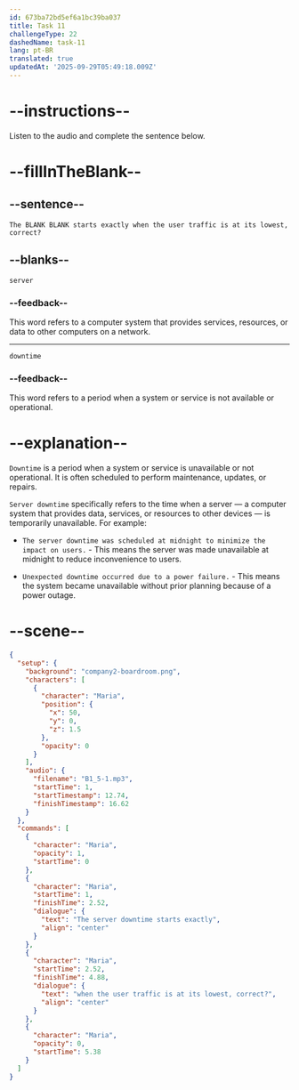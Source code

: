 ```yaml
---
id: 673ba72bd5ef6a1bc39ba037
title: Task 11
challengeType: 22
dashedName: task-11
lang: pt-BR
translated: true
updatedAt: '2025-09-29T05:49:18.009Z'
---
```

<!-- (Audio) Maria: The server downtime starts exactly when the user traffic is at its lowest, correct? -->

# --instructions--

Listen to the audio and complete the sentence below.

# --fillInTheBlank--

## --sentence--

`The BLANK BLANK starts exactly when the user traffic is at its lowest, correct?`

## --blanks--

`server`

### --feedback--

This word refers to a computer system that provides services, resources, or data to other computers on a network.

---

`downtime`

### --feedback--

This word refers to a period when a system or service is not available or operational.

# --explanation--

`Downtime` is a period when a system or service is unavailable or not operational. It is often scheduled to perform maintenance, updates, or repairs. 

`Server downtime` specifically refers to the time when a server — a computer system that provides data, services, or resources to other devices — is temporarily unavailable. For example:

- `The server downtime was scheduled at midnight to minimize the impact on users.` - This means the server was made unavailable at midnight to reduce inconvenience to users.

- `Unexpected downtime occurred due to a power failure.` - This means the system became unavailable without prior planning because of a power outage.

# --scene--

```json
{
  "setup": {
    "background": "company2-boardroom.png",
    "characters": [
      {
        "character": "Maria",
        "position": {
          "x": 50,
          "y": 0,
          "z": 1.5
        },
        "opacity": 0
      }
    ],
    "audio": {
      "filename": "B1_5-1.mp3",
      "startTime": 1,
      "startTimestamp": 12.74,
      "finishTimestamp": 16.62
    }
  },
  "commands": [
    {
      "character": "Maria",
      "opacity": 1,
      "startTime": 0
    },
    {
      "character": "Maria",
      "startTime": 1,
      "finishTime": 2.52,
      "dialogue": {
        "text": "The server downtime starts exactly",
        "align": "center"
      }
    },
    {
      "character": "Maria",
      "startTime": 2.52,
      "finishTime": 4.88,
      "dialogue": {
        "text": "when the user traffic is at its lowest, correct?",
        "align": "center"
      }
    },
    {
      "character": "Maria",
      "opacity": 0,
      "startTime": 5.38
    }
  ]
}
```

